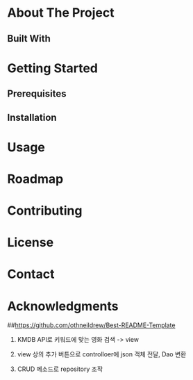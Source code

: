 # About The Project

## Built With

# Getting Started

## Prerequisites

## Installation

# Usage

# Roadmap

# Contributing

# License

# Contact

# Acknowledgments

##https://github.com/othneildrew/Best-README-Template

1. KMDB API로 키워드에 맞는 영화 검색 -> view

2. view 상의 추가 버튼으로 controlloer에 json 객체 전달, Dao 변환

3. CRUD 메소드로 repository 조작
